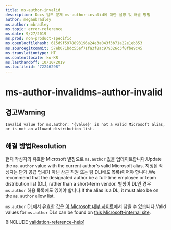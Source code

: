 ```yaml
---
title: ms-author-invalid
description: Docs 빌드 문제 ms-author-invalid에 대한 설명 및 해결 방법
author: meganbradley
ms.author: mbradley
ms.topic: error-reference
ms.date: 9/27/2019
ms.prod: non-product-specific
ms.openlocfilehash: 615d9f5978893196a24e3a043f3b71a22e1eb353
ms.sourcegitcommit: 57eb071bdc55ef71fa3f8ac979326c3f8fbe9c45
ms.translationtype: HT
ms.contentlocale: ko-KR
ms.lasthandoff: 10/10/2019
ms.locfileid: "72246298"
---
```

# <a name="ms-author-invalid"></a><span data-ttu-id="8e563-103">ms-author-invalid</span><span class="sxs-lookup"><span data-stu-id="8e563-103">ms-author-invalid</span></span>

## <a name="warning"></a><span data-ttu-id="8e563-104">경고</span><span class="sxs-lookup"><span data-stu-id="8e563-104">Warning</span></span>

`Invalid value for ms.author: '{value}' is not a valid Microsoft alias, or is not an allowed distribution list.`

## <a name="resolution"></a><span data-ttu-id="8e563-105">해결 방법</span><span class="sxs-lookup"><span data-stu-id="8e563-105">Resolution</span></span>

<span data-ttu-id="8e563-106">현재 작성자의 유효한 Microsoft 별칭으로 `ms.author` 값을 업데이트합니다.</span><span class="sxs-lookup"><span data-stu-id="8e563-106">Update the `ms.author` value with the current author's valid Microsoft alias.</span></span> <span data-ttu-id="8e563-107">지정된 작성자는 단기 공급 업체가 아닌 상근 직원 또는 팀 DL(배포 목록)이어야 합니다.</span><span class="sxs-lookup"><span data-stu-id="8e563-107">We recommend that the designated author be a full-time employee or team distribution list (DL), rather than a short-term vendor.</span></span> <span data-ttu-id="8e563-108">별칭이 DL인 경우 `ms.author` 허용 목록에도 있어야 합니다.</span><span class="sxs-lookup"><span data-stu-id="8e563-108">If the alias is a DL, it must also be on the `ms.author` allow list.</span></span>

<span data-ttu-id="8e563-109">`ms.author` DL에서 유효한 값은 [이 Microsoft 내부 사이트](https://docsmetadatatool.azurewebsites.net/allowlists)에서 찾을 수 있습니다.</span><span class="sxs-lookup"><span data-stu-id="8e563-109">Valid values for `ms.author` DLs can be found on [this Microsoft-internal site](https://docsmetadatatool.azurewebsites.net/allowlists).</span></span>

<!--make sure to add this file to your includes folder and verify the path-->
[!INCLUDE [validation-reference-help](includes/validation-reference-help.md)]
